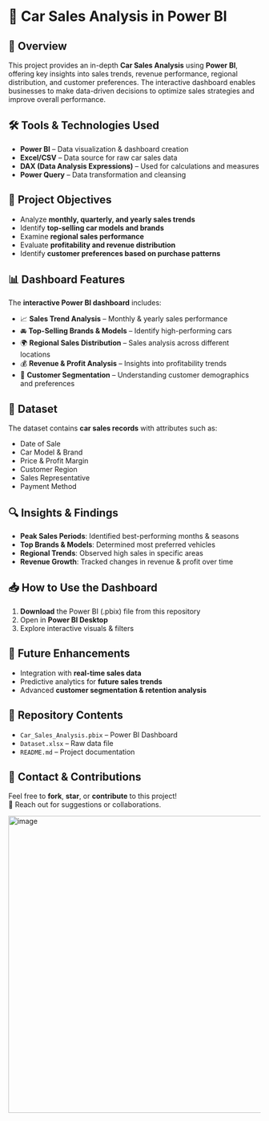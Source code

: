 # 🚗 Car Sales Analysis in Power BI

## 📌 Overview  
This project provides an in-depth **Car Sales Analysis** using **Power BI**, offering key insights into sales trends, revenue performance, regional distribution, and customer preferences. The interactive dashboard enables businesses to make data-driven decisions to optimize sales strategies and improve overall performance.  

## 🛠️ Tools & Technologies Used  
- **Power BI** – Data visualization & dashboard creation  
- **Excel/CSV** – Data source for raw car sales data  
- **DAX (Data Analysis Expressions)** – Used for calculations and measures  
- **Power Query** – Data transformation and cleansing  

## 🎯 Project Objectives  
- Analyze **monthly, quarterly, and yearly sales trends**  
- Identify **top-selling car models and brands**  
- Examine **regional sales performance**  
- Evaluate **profitability and revenue distribution**  
- Identify **customer preferences based on purchase patterns**  

## 📊 Dashboard Features  
The **interactive Power BI dashboard** includes:  
- 📈 **Sales Trend Analysis** – Monthly & yearly sales performance  
- 🚘 **Top-Selling Brands & Models** – Identify high-performing cars  
- 🌍 **Regional Sales Distribution** – Sales analysis across different locations  
- 💰 **Revenue & Profit Analysis** – Insights into profitability trends  
- 👤 **Customer Segmentation** – Understanding customer demographics and preferences  

## 📂 Dataset  
The dataset contains **car sales records** with attributes such as:  
- Date of Sale  
- Car Model & Brand  
- Price & Profit Margin  
- Customer Region  
- Sales Representative  
- Payment Method  

## 🔍 Insights & Findings  
- **Peak Sales Periods**: Identified best-performing months & seasons  
- **Top Brands & Models**: Determined most preferred vehicles  
- **Regional Trends**: Observed high sales in specific areas  
- **Revenue Growth**: Tracked changes in revenue & profit over time  

## 📥 How to Use the Dashboard  
1. **Download** the Power BI (.pbix) file from this repository  
2. Open in **Power BI Desktop**  
3. Explore interactive visuals & filters  

## 🚀 Future Enhancements  
- Integration with **real-time sales data**  
- Predictive analytics for **future sales trends**  
- Advanced **customer segmentation & retention analysis**  

## 📌 Repository Contents  
- `Car_Sales_Analysis.pbix` – Power BI Dashboard  
- `Dataset.xlsx` – Raw data file  
- `README.md` – Project documentation  

## 📢 Contact & Contributions  
Feel free to **fork**, **star**, or **contribute** to this project!  
📧 Reach out for suggestions or collaborations.  

<img width="592" alt="image" src="https://github.com/user-attachments/assets/324485ed-576b-41c1-a6aa-6626797d363d" />




